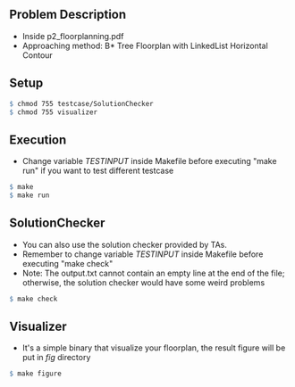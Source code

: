 ## Problem Description
* Inside p2_floorplanning.pdf
* Approaching method: B* Tree Floorplan with LinkedList Horizontal Contour

## Setup
```makefile
$ chmod 755 testcase/SolutionChecker
$ chmod 755 visualizer
```

## Execution
* Change variable *TESTINPUT* inside Makefile before executing "make run" if you want to test different testcase

```makefile
$ make
$ make run
```

## SolutionChecker
* You can also use the solution checker provided by TAs.
* Remember to change variable *TESTINPUT* inside Makefile before executing "make check"
* Note: The output.txt cannot contain an empty line at the end of the file; otherwise, the solution checker would have some weird problems

```makefile
$ make check
```

## Visualizer
* It's a simple binary that visualize your floorplan, the result figure will be put in *fig* directory

```makefile
$ make figure
```